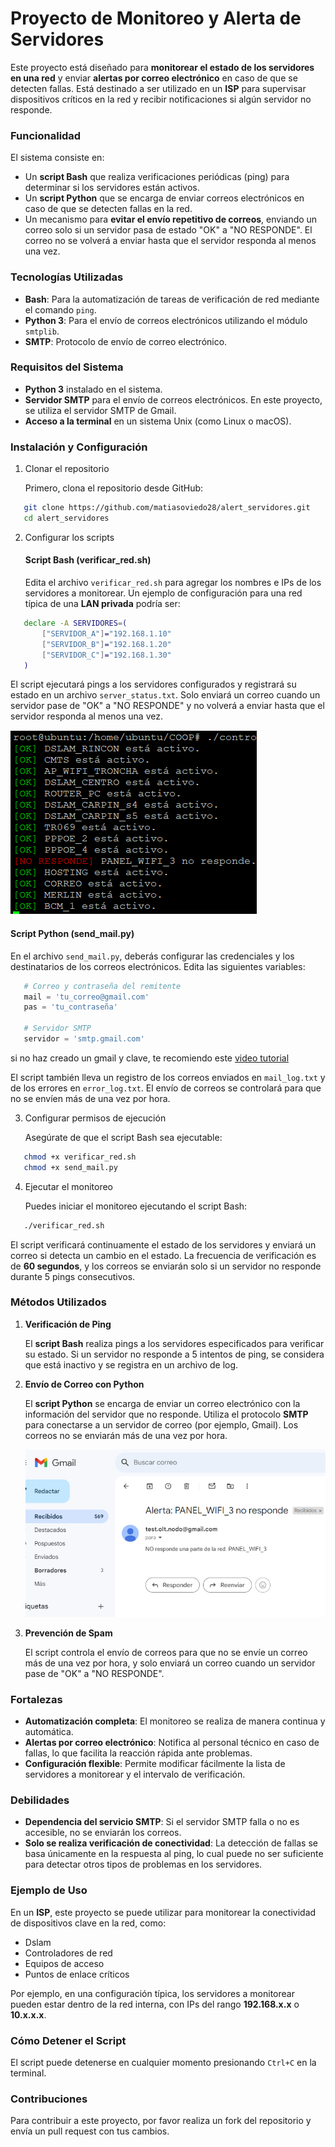 # Proyecto de Monitoreo y Alerta de Servidores

Este proyecto está diseñado para **monitorear el estado de los servidores en una red** y enviar **alertas por correo electrónico** en caso de que se detecten fallas. Está destinado a ser utilizado en un **ISP** para supervisar dispositivos críticos en la red y recibir notificaciones si algún servidor no responde.

### Funcionalidad

El sistema consiste en:
- Un **script Bash** que realiza verificaciones periódicas (ping) para determinar si los servidores están activos.
- Un **script Python** que se encarga de enviar correos electrónicos en caso de que se detecten fallas en la red.
- Un mecanismo para **evitar el envío repetitivo de correos**, enviando un correo solo si un servidor pasa de estado "OK" a "NO RESPONDE". El correo no se volverá a enviar hasta que el servidor responda al menos una vez.

### Tecnologías Utilizadas

- **Bash**: Para la automatización de tareas de verificación de red mediante el comando `ping`.
- **Python 3**: Para el envío de correos electrónicos utilizando el módulo `smtplib`.
- **SMTP**: Protocolo de envío de correo electrónico.

### Requisitos del Sistema

- **Python 3** instalado en el sistema.
- **Servidor SMTP** para el envío de correos electrónicos. En este proyecto, se utiliza el servidor SMTP de Gmail.
- **Acceso a la terminal** en un sistema Unix (como Linux o macOS).

### Instalación y Configuración

1. Clonar el repositorio

   Primero, clona el repositorio desde GitHub:
```bash
   git clone https://github.com/matiasoviedo28/alert_servidores.git  
   cd alert_servidores  
```

2. Configurar los scripts

   #### Script Bash (verificar_red.sh)

   Edita el archivo `verificar_red.sh` para agregar los nombres e IPs de los servidores a monitorear. Un ejemplo de configuración para una red típica de una **LAN privada** podría ser:
```bash
   declare -A SERVIDORES=(  
       ["SERVIDOR_A"]="192.168.1.10"  
       ["SERVIDOR_B"]="192.168.1.20"  
       ["SERVIDOR_C"]="192.168.1.30"  
   )  
```

   El script ejecutará pings a los servidores configurados y registrará su estado en un archivo `server_status.txt`. Solo enviará un correo cuando un servidor pase de "OK" a "NO RESPONDE" y no volverá a enviar hasta que el servidor responda al menos una vez.

   ![ejemplo1](test.png)

   #### Script Python (send_mail.py)

   En el archivo `send_mail.py`, deberás configurar las credenciales y los destinatarios de los correos electrónicos. Edita las siguientes variables:
```python
   # Correo y contraseña del remitente  
   mail = 'tu_correo@gmail.com'  
   pas = 'tu_contraseña'  

   # Servidor SMTP  
   servidor = 'smtp.gmail.com'
```  
   si no haz creado un gmail y clave, te recomiendo este [video tutorial](https://www.youtube.com/watch?v=OJxShAGAvLM)

   El script también lleva un registro de los correos enviados en `mail_log.txt` y de los errores en `error_log.txt`. El envío de correos se controlará para que no se envíen más de una vez por hora.

3. Configurar permisos de ejecución

   Asegúrate de que el script Bash sea ejecutable:
```bash
   chmod +x verificar_red.sh 
   chmod +x send_mail.py
``` 

4. Ejecutar el monitoreo

   Puedes iniciar el monitoreo ejecutando el script Bash:
```bash
   ./verificar_red.sh 
``` 

   El script verificará continuamente el estado de los servidores y enviará un correo si detecta un cambio en el estado. La frecuencia de verificación es de **60 segundos**, y los correos se enviarán solo si un servidor no responde durante 5 pings consecutivos.

### Métodos Utilizados

1. **Verificación de Ping**

   El **script Bash** realiza pings a los servidores especificados para verificar su estado. Si un servidor no responde a 5 intentos de ping, se considera que está inactivo y se registra en un archivo de log.

2. **Envío de Correo con Python**

   El **script Python** se encarga de enviar un correo electrónico con la información del servidor que no responde. Utiliza el protocolo **SMTP** para conectarse a un servidor de correo (por ejemplo, Gmail). Los correos no se enviarán más de una vez por hora.

   ![ejemplo](ej_mail.png)

4. **Prevención de Spam**

   El script controla el envío de correos para que no se envíe un correo más de una vez por hora, y solo enviará un correo cuando un servidor pase de "OK" a "NO RESPONDE".

### Fortalezas

- **Automatización completa**: El monitoreo se realiza de manera continua y automática.
- **Alertas por correo electrónico**: Notifica al personal técnico en caso de fallas, lo que facilita la reacción rápida ante problemas.
- **Configuración flexible**: Permite modificar fácilmente la lista de servidores a monitorear y el intervalo de verificación.

### Debilidades

- **Dependencia del servicio SMTP**: Si el servidor SMTP falla o no es accesible, no se enviarán los correos.
- **Solo se realiza verificación de conectividad**: La detección de fallas se basa únicamente en la respuesta al ping, lo cual puede no ser suficiente para detectar otros tipos de problemas en los servidores.

### Ejemplo de Uso

En un **ISP**, este proyecto se puede utilizar para monitorear la conectividad de dispositivos clave en la red, como:

- Dslam
- Controladores de red
- Equipos de acceso
- Puntos de enlace críticos

Por ejemplo, en una configuración típica, los servidores a monitorear pueden estar dentro de la red interna, con IPs del rango **192.168.x.x** o **10.x.x.x**.

### Cómo Detener el Script

El script puede detenerse en cualquier momento presionando `Ctrl+C` en la terminal.

### Contribuciones

Para contribuir a este proyecto, por favor realiza un fork del repositorio y envía un pull request con tus cambios.
